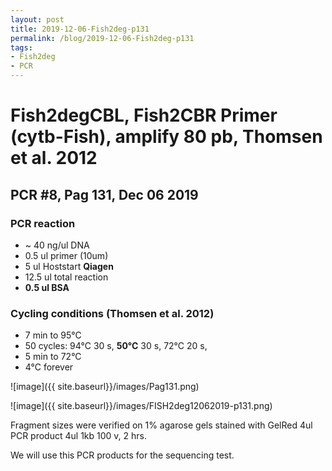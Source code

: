 ```yaml
---
layout: post
title: 2019-12-06-Fish2deg-p131
permalink: /blog/2019-12-06-Fish2deg-p131
tags:
- Fish2deg
- PCR
---
```

# Fish2degCBL, Fish2CBR Primer (cytb-Fish), amplify **80 pb**, Thomsen et al. 2012
## **PCR #8, Pag 131, Dec 06 2019**

### **PCR reaction**

-   ~ 40  ng/ul DNA
-   0.5   ul primer (10um)
-   5     ul Hoststart **Qiagen**
-   12.5  ul total reaction
-   **0.5  ul BSA**

### **Cycling conditions (Thomsen et al. 2012)**
- 7 min to 95°C
- 50 cycles:
  94°C 30 s,
  **50°C** 30 s,
  72°C 20 s,
- 5 min to 72°C
- 4°C forever

![image]({{ site.baseurl}}/images/Pag131.png)

![image]({{ site.baseurl}}/images/FISH2deg12062019-p131.png)

Fragment sizes were verified on 1% agarose gels stained with GelRed
4ul PCR product
4ul 1kb
100 v, 2 hrs.

We will use this PCR products for the sequencing test.

